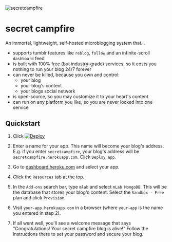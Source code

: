 ![secretcampfire](http://assets.innbetweenworlds.com/media/campfire/glowingForest.jpg)

# secret campfire

An immortal, lightweight, self-hosted microblogging system that...
- supports tumblr features like `reblog`, `follow` and an infinite-scroll `dashboard` feed
- is built with 100% free (but industry-grade) services, so it costs you nothing to run your blog 24/7 forever
- can never be killed, because you own and control:
  - your blog
  - your blog's content 
  - your blogs social network
- is open-source, so you may customize it to your heart's content
- can run on any platform you like, so you are never locked into one service

## Quickstart

1. Click [![Deploy](https://www.herokucdn.com/deploy/button.png)](https://heroku.com/deploy)

2. Enter a name for your app. This name will become your blog's address. E.g. if you enter `secretcampfire`, your blog's address will be `secretcampfire.herokuapp.com`. Click `Deploy app`.

3. Go to [dashboard.heroku.com](https://dashboard.heroku.com) and select your app.

4. Click the `Resources` tab at the top.

5. In the `Add-ons` search bar, type `mlab` and select `mLab MongoDB`. This will be the database that stores your blog's content. Select the `Sandbox - Free` plan and click `Provision`.

6. Visit `your-app.herokuapp.com` in a browser (where `your-app` is the name you entered in step 2). 

7. If all went well, you'll see a welcome message that says "Congratulations! Your secret campfire blog is alive!" Follow the instructions there to set your password and secure your blog. 
